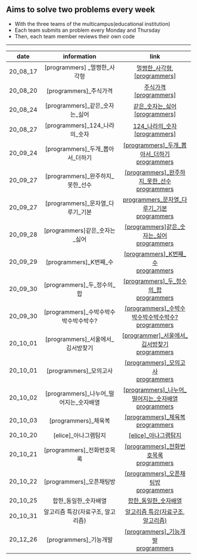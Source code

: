 ## Aims to solve two problems every week

- With the three teams of the multicampus(educational institution)
- Each team submits an problem every Monday and Thursday
- Then, each team member reviews their own code

---

|   date   |               information                |                             link                             |
| :------: | :--------------------------------------: | :----------------------------------------------------------: |
| 20_08_17 |      [programmers] \_멀쩡한\_사각형      | [멀쩡한\_사각형](https://github.com/nickhealthy/Algorithm/blob/master/20_08_17/[programmers]_멀쩡한_사각형.py), <br />[[programmers]](https://programmers.co.kr/learn/courses/30/lessons/62048) |
| 20_08_20 |         [programmers]\_주식가격          | [주식가격](https://github.com/nickhealthy/Algorithm/blob/master/20_08_20/[programmers]_주식가격.py)<br />[[programmers]](https://programmers.co.kr/learn/courses/30/lessons/42584) |
| 20_08_24 |    [programmers]\_같은\_숫자는\_싫어     | [같은\_숫자는\_싫어](https://github.com/nickhealthy/Algorithm/blob/master/20_08_24/[programmers]_같은_숫자는_싫어.py)<br />[[programmers]](https://programmers.co.kr/learn/courses/30/lessons/12906) |
| 20_08_27 |     [programmers]\_124\_나라의\_숫자     | [124\_나라의\_숫자](https://github.com/nickhealthy/Algorithm/blob/master/20_08_27/[programmers]_124_나라의_숫자.py)<br />[[programmers]](https://programmers.co.kr/learn/courses/30/lessons/12899) |
| 20_09_24 |   [programmers]\_두개\_뽑아서\_더하기    | [[programmers]\_두개\_뽑아서\_더하기](https://github.com/nickhealthy/Algorithm/blob/master/20_09_24/%5Bprogrammers%5D_%EB%91%90%EA%B0%9C_%EB%BD%91%EC%95%84%EC%84%9C_%EB%8D%94%ED%95%98%EA%B8%B0.py)<br />[programmers](https://programmers.co.kr/learn/courses/30/lessons/68644) |
| 20_09_27 |   [programmers]\_완주하지\_못한\_선수    | [[programmers]\_완주하지\_못한\_선수](https://github.com/nickhealthy/Algorithm/blob/master/20_09_27/%5Bprogrammers%5D_%EC%99%84%EC%A3%BC%ED%95%98%EC%A7%80_%EB%AA%BB%ED%95%9C_%EC%84%A0%EC%88%98.py)<br />[programmers](https://programmers.co.kr/learn/courses/30/lessons/42576) |
| 20_09_27 |   [programmers]\_문자열\_다루기\_기본    | [programmers\_문자열\_다루기\_기본](https://github.com/nickhealthy/Algorithm/blob/master/20_09_27/%5Bprogrammers%5D_%EB%AC%B8%EC%9E%90%EC%97%B4_%EB%8B%A4%EB%A3%A8%EA%B8%B0_%EA%B8%B0%EB%B3%B8.py)<br />[programmers](https://programmers.co.kr/learn/courses/30/lessons/12918) |
| 20_09_28 |     [programmers]같은\_숫자는\_싫어      | [[programmers]같은\_숫자는\_싫어](https://github.com/nickhealthy/Algorithm/blob/master/20_09_28/%5Bprogrammers%5D%EA%B0%99%EC%9D%80_%EC%88%AB%EC%9E%90%EB%8A%94_%EC%8B%AB%EC%96%B4.py)<br />[programmers](https://programmers.co.kr/learn/courses/30/lessons/12906) |
| 20_09_29 |         [programmers]\_K번째\_수         | [[programmers]\_K번째\_수](https://github.com/nickhealthy/Algorithm/blob/master/20_09_29/%5Bprogrammers%5D_K%EB%B2%88%EC%A7%B8_%EC%88%98.py)<br />[programmers](https://programmers.co.kr/learn/courses/30/lessons/42748) |
| 20_09_30 |      [programmers]\_두\_정수의\_합       | [[programmers]\_두\_정수의\_합](https://github.com/nickhealthy/Algorithm/blob/master/20_09_30/%5Bprogrammers%5D_%EB%91%90_%EC%A0%95%EC%88%98%EC%9D%98_%ED%95%A9.py)<br />[programmers](https://programmers.co.kr/learn/courses/30/lessons/12912) |
| 20_09_30 |  [programmers]\_수박수박수박수박수박수?  | [[programmers]\_수박수박수박수박수박수?](https://github.com/nickhealthy/Algorithm/blob/master/20_09_30/%5Bprogrammers%5D_%EC%88%98%EB%B0%95%EC%88%98%EB%B0%95%EC%88%98%EB%B0%95%EC%88%98%EB%B0%95%EC%88%98.py)<br />[programmers](https://programmers.co.kr/learn/courses/30/lessons/12922) |
| 20_10_01 |   [programmers]\_서울에서\_김서방찾기    | [[programmer]\_서울에서\_김서방찾기](https://github.com/nickhealthy/Algorithm/blob/master/20_10_01/%5Bprogrammer%5D_%EC%84%9C%EC%9A%B8%EC%97%90%EC%84%9C_%EA%B9%80%EC%84%9C%EB%B0%A9%EC%B0%BE%EA%B8%B0.py)<br />[programmers](https://programmers.co.kr/learn/courses/30/lessons/12919) |
| 20_10_01 |         [programmers]\_모의고사          | [[programmers]\_모의고사](https://github.com/nickhealthy/Algorithm/blob/master/20_10_01/%5Bprogrammers%5D_%EB%AA%A8%EC%9D%98%EA%B3%A0%EC%82%AC.py)<br />[programmers](https://programmers.co.kr/learn/courses/30/lessons/42840) |
| 20_10_02 | [programmers]\_나누어_떨어지는\_숫자배열 | [[programmers]\_나누어_떨어지는\_숫자배열](https://github.com/nickhealthy/Algorithm/blob/master/20_10_02/%5Bprogrammers%5D_%EB%82%98%EB%88%84%EC%96%B4_%EB%96%A8%EC%96%B4%EC%A7%80%EB%8A%94_%EC%88%AB%EC%9E%90%EB%B0%B0%EC%97%B4.py)<br />[programmers](https://programmers.co.kr/learn/courses/30/lessons/12910) |
| 20_10_03 |           [programmers]_체육복           | [[programmers]_체육복](https://github.com/nickhealthy/Algorithm/blob/master/20_10_03/%5Bprogrammers%5D_%EC%B2%B4%EC%9C%A1%EB%B3%B5.py)<br />[programmers](https://programmers.co.kr/learn/courses/30/lessons/42862) |
| 20_10_20 |           [elice]_아나그램탐지           | [[elice]_아나그램탐지](https://github.com/nickhealthy/Algorithm/blob/master/20_10_20/%5Belice%5D_%EC%95%84%EB%82%98%EA%B7%B8%EB%9E%A8%ED%83%90%EC%A7%80.py) |
| 20_10_21 |        [programmers]_전화번호목록        | [[programmers]_전화번호목록](https://github.com/nickhealthy/Algorithm/blob/master/20_10_21/%5Bprogrammers%5D_%EC%A0%84%ED%99%94%EB%B2%88%ED%98%B8%EB%AA%A9%EB%A1%9D.py)<br />[programmers](https://programmers.co.kr/learn/courses/30/lessons/42577?language=python3) |
| 20_10_22 |         [programmers]_오픈채팅방         | [[programmers]_오픈채팅방](https://github.com/nickhealthy/Algorithm/blob/master/20_10_22/%5Bprogrammers%5D_%EC%98%A4%ED%94%88%EC%B1%84%ED%8C%85%EB%B0%A9.py)<br />[programmers](https://programmers.co.kr/learn/courses/30/lessons/42888) |
| 20_10_25 |          합한\_동일한_숫자배열           | [합한\_동일한_숫자배열](https://github.com/nickhealthy/Algorithm/blob/master/20_10_25/%ED%95%A9%ED%95%9C_%EB%8F%99%EC%9D%BC%ED%95%9C_%EC%88%AB%EC%9E%90%EB%B0%B0%EC%97%B4.py) |
| 20_10_31 |    알고리즘 특강(자료구조, 알고리즘)     | [알고리즘 특강(자료구조, 알고리즘)](https://github.com/nickhealthy/Algorithm/tree/master/20_10_31) |
| 20_12_26 |          [programmers]_기능개발          | [[programmers]_기능개발](https://github.com/nickhealthy/Algorithm/blob/master/20_12_26/%EA%B8%B0%EB%8A%A5%EA%B0%9C%EB%B0%9C.py)<br />[programmers](https://programmers.co.kr/learn/courses/30/lessons/42586) |

